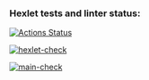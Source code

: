 ### Hexlet tests and linter status:
[![Actions Status](https://github.com/Naryzhnaia/qa-auto-engineer-javascript-project-87/actions/workflows/hexlet-check.yml/badge.svg)](https://github.com/Naryzhnaia/qa-auto-engineer-javascript-project-87/actions)

[![hexlet-check](https://github.com/Naryzhnaia/qa-auto-engineer-javascript-project-87/actions/workflows/hexlet-check.yml/badge.svg)](https://github.com/Naryzhnaia/qa-auto-engineer-javascript-project-87/actions/workflows/hexlet-check.yml)

[![main-check](https://github.com/Naryzhnaia/qa-auto-engineer-javascript-project-87/actions/workflows/main.yml/badge.svg)](https://github.com/Naryzhnaia/qa-auto-engineer-javascript-project-87/actions/workflows/main.yml)

